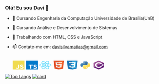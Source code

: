 ### Olá! Eu sou Davi 👋

- 🔭 Cursando Engenharia da Computação Universidade de Brasília(UnB)
- 🔭 Cursando Análise e Desenvolvimento de Sistemas
- 🌱 Trabalhando com HTML, CSS e JavaScript
- 📫 Contate-me em: davisilvamatias@gmail.com


  <div style="display: inline_block"><br>
  <img align="center" alt="daves-Js" height="30" width="40" src="https://raw.githubusercontent.com/devicons/devicon/master/icons/javascript/javascript-plain.svg">
  <img align="center" alt="daves-Ts" height="30" width="40" src="https://raw.githubusercontent.com/devicons/devicon/master/icons/typescript/typescript-plain.svg">
  <img align="center" alt="daves-React" height="30" width="40" src="https://raw.githubusercontent.com/devicons/devicon/master/icons/react/react-original.svg">
  <img align="center" alt="daves-HTML" height="30" width="40" src="https://raw.githubusercontent.com/devicons/devicon/master/icons/html5/html5-original.svg">
  <img align="center" alt="daves-CSS" height="30" width="40" src="https://raw.githubusercontent.com/devicons/devicon/master/icons/css3/css3-original.svg">
  <img align="center" alt="daves-Python" height="30" width="40" src="https://raw.githubusercontent.com/devicons/devicon/master/icons/python/python-original.svg">
  <img align="center" alt="daves-Csharp" height="30" width="40" src="https://raw.githubusercontent.com/devicons/devicon/master/icons/csharp/csharp-original.svg">
[![Top Langs](https://github-readme-stats.vercel.app/api/top-langs/?username=daves22&layout=compact)](https://github.com/daves22/github-readme-stats)
[![card](https://github-readme-stats.vercel.app/api?username=daves22&theme=default&show_icons=true)](https://github.com/anuraghazra/github-readme-stats)
</div>
   
